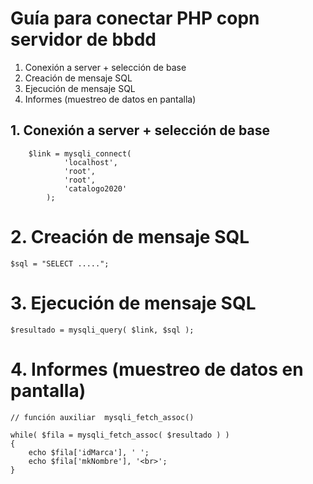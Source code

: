 # Guía para conectar PHP copn servidor de bbdd

1. Conexión a server + selección de base
2. Creación de mensaje SQL
3. Ejecución de mensaje SQL
4. Informes (muestreo de datos en pantalla)


## 1. Conexión a server + selección de base

        $link = mysqli_connect(  
                'localhost',  
                'root',  
                'root',  
                'catalogo2020'  
            );  

# 2. Creación de mensaje SQL

    $sql = "SELECT .....";  

# 3. Ejecución de mensaje SQL

    $resultado = mysqli_query( $link, $sql );   

# 4. Informes (muestreo de datos en pantalla)

    // función auxiliar  mysqli_fetch_assoc()

    while( $fila = mysqli_fetch_assoc( $resultado ) )  
    {  
        echo $fila['idMarca'], ' ';  
        echo $fila['mkNombre'], '<br>';  
    }  

